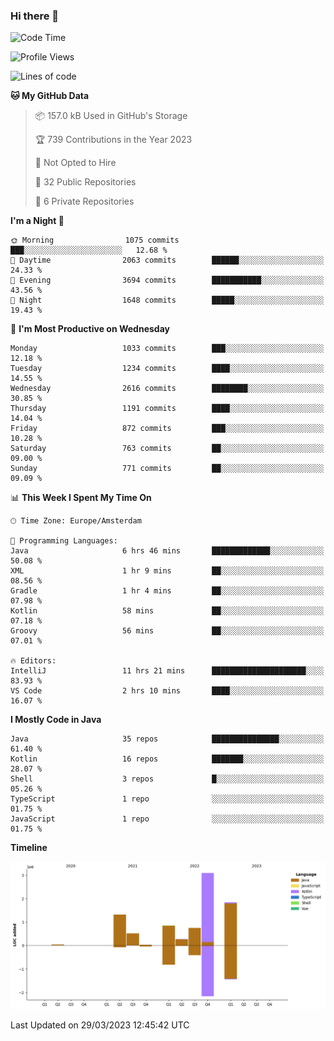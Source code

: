 ### Hi there 👋


<!--START_SECTION:waka-->
![Code Time](http://img.shields.io/badge/Code%20Time-3%2C109%20hrs%2050%20mins-blue)

![Profile Views](http://img.shields.io/badge/Profile%20Views-1-blue)

![Lines of code](https://img.shields.io/badge/From%20Hello%20World%20I%27ve%20Written-8.7%20million%20lines%20of%20code-blue)

**🐱 My GitHub Data** 

> 📦 157.0 kB Used in GitHub's Storage 
 > 
> 🏆 739 Contributions in the Year 2023
 > 
> 🚫 Not Opted to Hire
 > 
> 📜 32 Public Repositories 
 > 
> 🔑 6 Private Repositories 
 > 
**I'm a Night 🦉** 

```text
🌞 Morning                1075 commits        ███░░░░░░░░░░░░░░░░░░░░░░   12.68 % 
🌆 Daytime                2063 commits        ██████░░░░░░░░░░░░░░░░░░░   24.33 % 
🌃 Evening                3694 commits        ███████████░░░░░░░░░░░░░░   43.56 % 
🌙 Night                  1648 commits        █████░░░░░░░░░░░░░░░░░░░░   19.43 % 
```
📅 **I'm Most Productive on Wednesday** 

```text
Monday                   1033 commits        ███░░░░░░░░░░░░░░░░░░░░░░   12.18 % 
Tuesday                  1234 commits        ████░░░░░░░░░░░░░░░░░░░░░   14.55 % 
Wednesday                2616 commits        ████████░░░░░░░░░░░░░░░░░   30.85 % 
Thursday                 1191 commits        ████░░░░░░░░░░░░░░░░░░░░░   14.04 % 
Friday                   872 commits         ███░░░░░░░░░░░░░░░░░░░░░░   10.28 % 
Saturday                 763 commits         ██░░░░░░░░░░░░░░░░░░░░░░░   09.00 % 
Sunday                   771 commits         ██░░░░░░░░░░░░░░░░░░░░░░░   09.09 % 
```


📊 **This Week I Spent My Time On** 

```text
🕑︎ Time Zone: Europe/Amsterdam

💬 Programming Languages: 
Java                     6 hrs 46 mins       █████████████░░░░░░░░░░░░   50.08 % 
XML                      1 hr 9 mins         ██░░░░░░░░░░░░░░░░░░░░░░░   08.56 % 
Gradle                   1 hr 4 mins         ██░░░░░░░░░░░░░░░░░░░░░░░   07.98 % 
Kotlin                   58 mins             ██░░░░░░░░░░░░░░░░░░░░░░░   07.18 % 
Groovy                   56 mins             ██░░░░░░░░░░░░░░░░░░░░░░░   07.01 % 

🔥 Editors: 
IntelliJ                 11 hrs 21 mins      █████████████████████░░░░   83.93 % 
VS Code                  2 hrs 10 mins       ████░░░░░░░░░░░░░░░░░░░░░   16.07 % 
```

**I Mostly Code in Java** 

```text
Java                     35 repos            ███████████████░░░░░░░░░░   61.40 % 
Kotlin                   16 repos            ███████░░░░░░░░░░░░░░░░░░   28.07 % 
Shell                    3 repos             █░░░░░░░░░░░░░░░░░░░░░░░░   05.26 % 
TypeScript               1 repo              ░░░░░░░░░░░░░░░░░░░░░░░░░   01.75 % 
JavaScript               1 repo              ░░░░░░░░░░░░░░░░░░░░░░░░░   01.75 % 
```



**Timeline**

![Lines of Code chart](https://raw.githubusercontent.com/powercasgamer/powercasgamer/master/assets/bar_graph.png)


 Last Updated on 29/03/2023 12:45:42 UTC
<!--END_SECTION:waka-->
